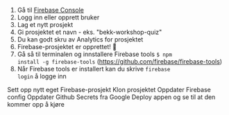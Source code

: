 
1.  Gå til [Firebase Console](console.firebase.google.com)
2.  Logg inn eller opprett bruker
3.  Lag et nytt prosjekt
4.  Gi prosjektet et navn - eks. "bekk-workshop-quiz"
5.  Du kan godt skru av Analytics for prosjektet
6.  Firebase-prosjektet er opprettet! 🎉
7.  Gå så til terminalen og innstallere Firebase tools <code>$ npm install -g firebase-tools</code> (https://github.com/firebase/firebase-tools)
8.  Når Firebase tools er installert kan du skrive <code>firebase login</code> å logge inn


Sett opp nytt eget Firebase-prosjekt
Klon prosjektet
Oppdater Firebase config
Oppdater Github Secrets fra Google
Deploy appen og se til at den kommer opp å kjøre
